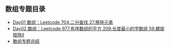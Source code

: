 ## 数组专题目录

- [Day01 数组：Leetcode  704.二分查找  27.移除元素](/array/Day01.md)
- [Day02 数组：Leetcode  977.有序数组的平方  209.长度最小的字数组  59.螺旋矩阵Ⅱ](/array/Day02.md)
- [数组专题总结](/array/数组专题总结.md)

